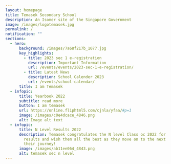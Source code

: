 ```yaml
---
layout: homepage
title: Temasek Secondary School
description: An Isomer site of the Singapore Government
image: /images/logotemasek.jpg
permalink: /
notification: ""
sections:
  - hero:
      background: /images/7a68f217b_1077.jpg
      key_highlights:
        - title: 2023 sec 1 e-registration
          description: Important Information
          url: /events/events/2023-sec-1-e-registration/
        - title: Latest News
          description: School Calender 2023
          url: /events/school-calendar/
      title: I am Temasek
  - infopic:
      title: Yearbook 2022
      subtitle: read more
      button: I am temasek
      url: https://online.fliphtml5.com/cjnla/yfaa/#p=1
      image: /images/c0e4dcace_4846.png
      alt: Image alt text
  - infopic:
      title: N Level Results 2022
      description: Temasek congratulates the N level Class oc 2022 for their excellent
        results and wish them all the best as they move on to the next phase of
        their journey!
      image: /images/ab11ee064_4843.png
      alt: temasek sec n level
---
```

